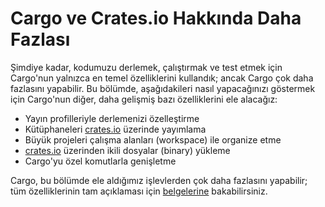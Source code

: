 # Cargo ve Crates.io Hakkında Daha Fazlası

Şimdiye kadar, kodumuzu derlemek, çalıştırmak ve test etmek için Cargo'nun yalnızca en temel özelliklerini kullandık; ancak Cargo çok daha fazlasını yapabilir. Bu bölümde, aşağıdakileri nasıl yapacağınızı göstermek için Cargo'nun diğer, daha gelişmiş bazı özelliklerini ele alacağız:

- Yayın profilleriyle derlemenizi özelleştirme
- Kütüphaneleri [crates.io](https://crates.io/) üzerinde yayımlama<!-- ignore -->
- Büyük projeleri çalışma alanları (workspace) ile organize etme
- [crates.io](https://crates.io/) üzerinden ikili dosyalar (binary) yükleme<!-- ignore -->
- Cargo'yu özel komutlarla genişletme

Cargo, bu bölümde ele aldığımız işlevlerden çok daha fazlasını yapabilir; tüm özelliklerinin tam açıklaması için [belgelerine](https://doc.rust-lang.org/cargo/) bakabilirsiniz.
